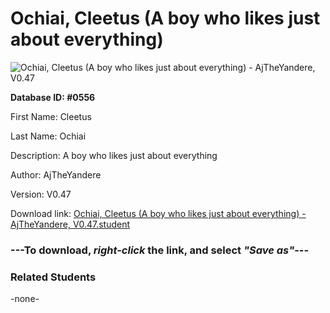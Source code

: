 # Ochiai, Cleetus (A boy who likes just about everything)

<img src="Files/Ochiai, Cleetus (A boy who likes just about everything).png" title="Ochiai, Cleetus (A boy who likes just about everything) - AjTheYandere, V0.47">

**Database ID: #0556**

First Name: Cleetus

Last Name: Ochiai

Description: A boy who likes just about everything

Author: AjTheYandere

Version: V0.47

Download link: <a href="https://raw.githubusercontent.com/Arbiter1223/Daigaku-Gurashi-Custom-Students/master/Files/Student Files/Ochiai%2C%20Cleetus%20(A%20boy%20who%20likes%20just%20about%20everything)%20-%20AjTheYandere%2C%20V0.47.student">Ochiai, Cleetus (A boy who likes just about everything) - AjTheYandere, V0.47.student</a>

### ---**To download, _right-click_ the link, and select _"Save as"_**---

### Related Students

-none-
